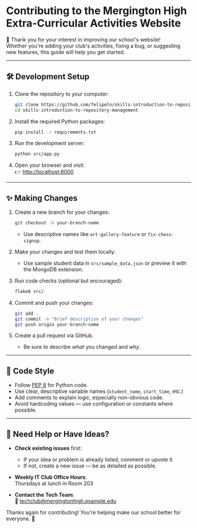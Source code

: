 # Contributing to the Mergington High Extra-Curricular Activities Website

🎉 Thank you for your interest in improving our school's website!  
Whether you're adding your club's activities, fixing a bug, or suggesting new features, this guide will help you get started.

---

## 🛠 Development Setup

1. Clone the repository to your computer:
   ```bash
   git clone https://github.com/felipeln/skills-introduction-to-repository-management.git
   cd skills-introduction-to-repository-management
   ```

2. Install the required Python packages:
   ```bash
   pip install -r requirements.txt
   ```

3. Run the development server:
   ```bash
   python src/app.py
   ```

4. Open your browser and visit:  
   👉 [http://localhost:8000](http://localhost:8000)

---

## ✨ Making Changes

1. Create a new branch for your changes:
   ```bash
   git checkout -b your-branch-name
   ```
   - Use descriptive names like `art-gallery-feature` or `fix-chess-signup`.

2. Make your changes and test them locally:
   - Use sample student data in `src/sample_data.json` or preview it with the MongoDB extension.

3. Run code checks (optional but encouraged):
   ```bash
   flake8 src/
   ```

4. Commit and push your changes:
   ```bash
   git add .
   git commit -m "Brief description of your changes"
   git push origin your-branch-name
   ```

5. Create a pull request via GitHub.  
   - Be sure to describe *what* you changed and *why*.

---

## 🧼 Code Style

- Follow [PEP 8](https://pep8.org/) for Python code.
- Use clear, descriptive variable names (`student_name`, `start_time`, etc.)
- Add comments to explain logic, especially non-obvious code.
- Avoid hardcoding values — use configuration or constants where possible.

---

## 🤝 Need Help or Have Ideas?

- **Check existing issues** first:
  - If your idea or problem is already listed, comment or upvote it.
  - If not, create a new issue — be as detailed as possible.

- **Weekly IT Club Office Hours**:  
  Thursdays at lunch in Room 203

- **Contact the Tech Team**:  
  📧 techclub@mergingtonhigh.example.edu

Thanks again for contributing! You're helping make our school better for everyone. 💙
